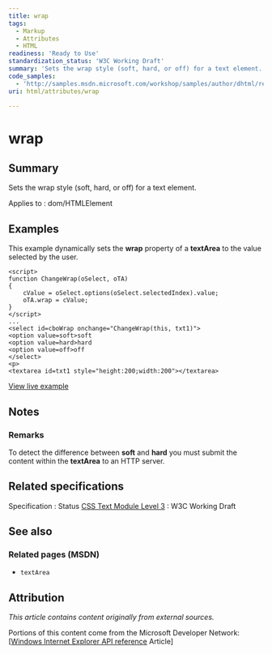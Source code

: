 ```yaml
---
title: wrap
tags:
  - Markup
  - Attributes
  - HTML
readiness: 'Ready to Use'
standardization_status: 'W3C Working Draft'
summary: 'Sets the wrap style (soft, hard, or off) for a text element.'
code_samples:
  - 'http://samples.msdn.microsoft.com/workshop/samples/author/dhtml/refs/wrap.htm'
uri: html/attributes/wrap

---
```

# wrap

## Summary

Sets the wrap style (soft, hard, or off) for a text element.

Applies to
:   dom/HTMLElement

## Examples

This example dynamically sets the **wrap** property of a **textArea** to the value selected by the user.

``` {.js}
<script>
function ChangeWrap(oSelect, oTA)
{
    cValue = oSelect.options(oSelect.selectedIndex).value;
    oTA.wrap = cValue;
}
</script>
...
<select id=cboWrap onchange="ChangeWrap(this, txt1)">
<option value=soft>soft
<option value=hard>hard
<option value=off>off
</select>
<p>
<textarea id=txt1 style="height:200;width:200"></textarea>
```

[View live example](http://samples.msdn.microsoft.com/workshop/samples/author/dhtml/refs/wrap.htm)

## Notes

### Remarks

To detect the difference between **soft** and **hard** you must submit the content within the **textArea** to an HTTP server.

## Related specifications

Specification
:   Status
[CSS Text Module Level 3](http://www.w3.org/TR/css3-text/)
:   W3C Working Draft

## See also

### Related pages (MSDN)

-   `textArea`

## Attribution

*This article contains content originally from external sources.*

Portions of this content come from the Microsoft Developer Network: [[Windows Internet Explorer API reference](http://msdn.microsoft.com/en-us/library/ie/hh828809%28v=vs.85%29.aspx) Article]

